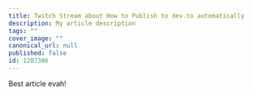 ```yaml
---
title: Twitch Stream about How to Publish to dev.to automatically
description: My article description
tags: ""
cover_image: ""
canonical_url: null
published: false
id: 1207306
---
```


Best article evah!
